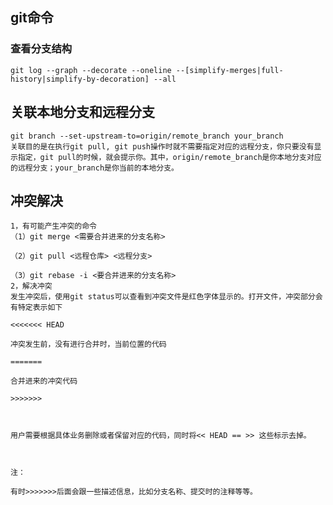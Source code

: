 ## git命令
### 查看分支结构
    git log --graph --decorate --oneline --[simplify-merges|full-history|simplify-by-decoration] --all

## 关联本地分支和远程分支
	git branch --set-upstream-to=origin/remote_branch your_branch
	关联目的是在执行git pull, git push操作时就不需要指定对应的远程分支，你只要没有显示指定，git pull的时候，就会提示你。其中，origin/remote_branch是你本地分支对应的远程分支；your_branch是你当前的本地分支。

## 冲突解决
	1，有可能产生冲突的命令
	（1）git merge <需要合并进来的分支名称>

	（2）git pull <远程仓库> <远程分支>

	（3）git rebase -i <要合并进来的分支名称>
	2，解决冲突
	发生冲突后，使用git status可以查看到冲突文件是红色字体显示的。打开文件，冲突部分会有特定表示如下

	<<<<<<< HEAD

	冲突发生前，没有进行合并时，当前位置的代码

	=======

	合并进来的冲突代码

	>>>>>>>

	 

	用户需要根据具体业务删除或者保留对应的代码，同时将<< HEAD == >> 这些标示去掉。

	 

	注：

	有时>>>>>>>后面会跟一些描述信息，比如分支名称、提交时的注释等等。

